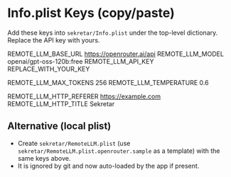 Info.plist Keys (copy/paste)
============================

Add these keys into `sekretar/Info.plist` under the top-level dictionary. Replace the API key with yours.

<key>REMOTE_LLM_BASE_URL</key>
<string>https://openrouter.ai/api</string>
<key>REMOTE_LLM_MODEL</key>
<string>openai/gpt-oss-120b:free</string>
<key>REMOTE_LLM_API_KEY</key>
<string>REPLACE_WITH_YOUR_KEY</string>

<!-- optional limits -->
<key>REMOTE_LLM_MAX_TOKENS</key>
<string>256</string>
<key>REMOTE_LLM_TEMPERATURE</key>
<string>0.6</string>

<!-- optional etiquette for OpenRouter -->
<key>REMOTE_LLM_HTTP_REFERER</key>
<string>https://example.com</string>
<key>REMOTE_LLM_HTTP_TITLE</key>
<string>Sekretar</string>

Alternative (local plist)
------------------------
- Create `sekretar/RemoteLLM.plist` (use `sekretar/RemoteLLM.plist.openrouter.sample` as a template) with the same keys above.
- It is ignored by git and now auto-loaded by the app if present.

